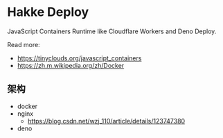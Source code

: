 # Hakke Deploy

JavaScript Containers Runtime like Cloudflare Workers and Deno Deploy.

Read more:

- https://tinyclouds.org/javascript_containers
- https://zh.m.wikipedia.org/zh/Docker

## 架构

- docker
- nginx
  - https://blog.csdn.net/wzj_110/article/details/123747380
- deno
